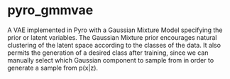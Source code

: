 # pyro_gmmvae
A VAE implemented in Pyro with a Gaussian Mixture Model specifying the prior or latent variables. The Gaussian Mixture prior encourages natural clustering of the latent space according to the classes of the data. It also permits the generation of a desired class after training, since we can manually select which Gaussian component to sample from in order to generate a sample from p(x|z).
